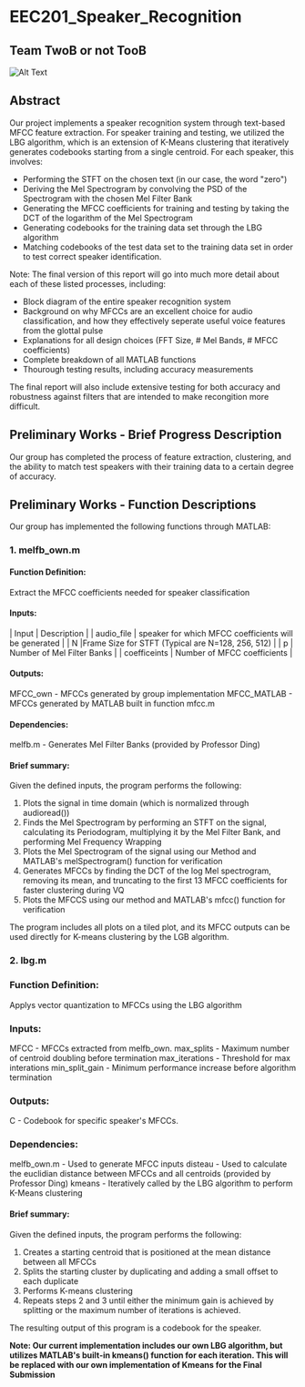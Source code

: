 # EEC201_Speaker_Recognition
## Team TwoB or not TooB

![Alt Text](https://i.pinimg.com/originals/1b/e1/b8/1be1b8df06dd6c392696589402cf26af.jpg)

## Abstract
Our project implements a speaker recognition system through text-based MFCC feature extraction. For speaker training and testing, we utilized the LBG algorithm, which is an extension of K-Means clustering that iteratively generates codebooks starting from a single centroid. For each speaker, this involves:
- Performing the STFT on the chosen text (in our case, the word "zero")
- Deriving the Mel Spectrogram by convolving the PSD of the Spectrogram with the chosen Mel Filter Bank
- Generating the MFCC coefficients for training and testing by taking the DCT of the logarithm of the Mel Spectrogram
- Generating codebooks for the training data set through the LBG algorithm
- Matching codebooks of the test data set to the training data set in order to test correct speaker identification.

Note: The final version of this report will go into much more detail about each of these listed processes, including:
- Block diagram of the entire speaker recognition system
- Background on why MFCCs are an excellent choice for audio classification, and how they effectively seperate useful voice features from the glottal pulse
- Explanations for all design choices (FFT Size, # Mel Bands, # MFCC coefficients)
- Complete breakdown of all MATLAB functions
- Thourough testing results, including accuracy measurements 

The final report will also include extensive testing for both accuracy and robustness against filters that are intended to make recongition more difficult.

## Preliminary Works - Brief Progress Description
Our group has completed the process of feature extraction, clustering, and the ability to match test speakers with their training data to a certain degree of accuracy.

## Preliminary Works - Function Descriptions
Our group has implemented the following functions through MATLAB:

### 1.  melfb_own.m
#### Function Definition:
Extract the MFCC coefficients needed for speaker classification

#### Inputs:
| Input | Description | 
| audio_file | speaker for which MFCC coefficients will be generated |
| N |Frame Size for STFT (Typical are N=128, 256, 512) |
| p | Number of Mel Filter Banks |
| coefficeints | Number of MFCC coefficients |

#### Outputs:
MFCC_own     - MFCCs generated by group implementation
MFCC_MATLAB  - MFCCs generated by MATLAB built in function mfcc.m

#### Dependencies:
melfb.m      - Generates Mel Filter Banks (provided by Professor Ding)

#### Brief summary:
Given the defined inputs, the program performs the following:
1.  Plots the signal in time domain (which is normalized through audioread())
2.  Finds the Mel Spectrogram by performing an STFT on the signal, calculating its Periodogram, multiplying it by the Mel Filter Bank, and performing Mel Frequency Wrapping
3.  Plots the Mel Spectrogram of the signal using our Method and MATLAB's melSpectrogram() function for verification
4.  Generates MFCCs by finding the DCT of the log Mel spectrogram, removing its mean, and truncating to the first 13 MFCC coefficients for faster clustering during VQ
5.  Plots the MFCCS using our method and MATLAB's mfcc() function for verification

The program includes all plots on a tiled plot, and its MFCC outputs can be used directly for K-means clustering by the LGB algorithm.

### 2. lbg.m
### Function Definition: 
Applys vector quantization to MFCCs using the LBG algorithm

### Inputs:
MFCC           - MFCCs extracted from melfb_own.
max_splits     - Maximum number of centroid doubling before termination
max_iterations - Threshold for max interations
min_split_gain - Minimum performance increase before algorithm termination

### Outputs:
C              - Codebook for specific speaker's MFCCs.

### Dependencies:
melfb_own.m    - Used to generate MFCC inputs
disteau        - Used to calculate the euclidian distance between MFCCs and all centroids (provided by Professor Ding)
kmeans         - Iteratively called by the LBG algorithm to perform K-Means clustering

#### Brief summary:
Given the defined inputs, the program performs the following:
1.  Creates a starting centroid that is positioned at the mean distance between all MFCCs
2.  Splits the starting cluster by duplicating and adding a small offset to each duplicate
3.  Performs K-means clustering
4.  Repeats steps 2 and 3 until either the minimum gain is achieved by splitting or the maximum number of iterations is achieved.

The resulting output of this program is a codebook for the speaker.

**Note: Our current implementation includes our own LBG algorithm, but utilizes MATLAB's built-in kmeans() function for each iteration. This will be replaced with our own implementation of Kmeans for the Final Submission**
